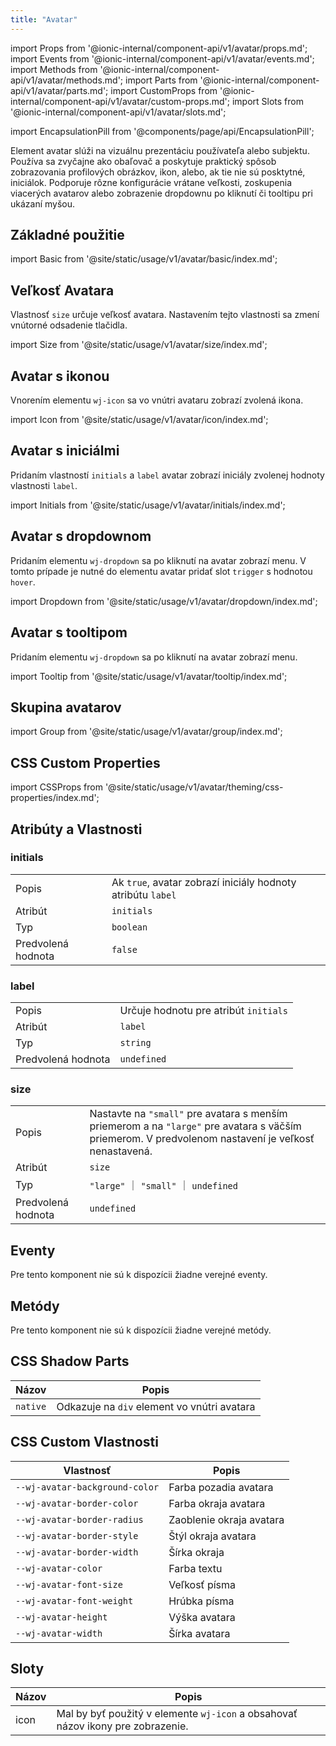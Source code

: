 ```yaml
---
title: "Avatar"
---
```


import Props from '@ionic-internal/component-api/v1/avatar/props.md';
import Events from '@ionic-internal/component-api/v1/avatar/events.md';
import Methods from '@ionic-internal/component-api/v1/avatar/methods.md';
import Parts from '@ionic-internal/component-api/v1/avatar/parts.md';
import CustomProps from '@ionic-internal/component-api/v1/avatar/custom-props.md';
import Slots from '@ionic-internal/component-api/v1/avatar/slots.md';

<head>
  <title>Avatar: Avatar Component</title>
  <meta name="description" content="Element avatar slúži na vizuálnu prezentáciu používateľa alebo subjektu. Používa sa zvyčajne ako obaľovač a poskytuje praktický spôsob zobrazovania profilových obrázkov, ikon, alebo, ak tie nie sú posktytné, iniciálok.  Podporuje rôzne konfigurácie vrátane veľkosti, zoskupenia viacerých avatarov alebo zobrazenie dropdownu po kliknutí či tooltipu pri ukázaní myšou." />
</head>

import EncapsulationPill from '@components/page/api/EncapsulationPill';

<EncapsulationPill type="shadow" />

Element avatar slúži na vizuálnu prezentáciu používateľa alebo subjektu. Používa sa zvyčajne ako obaľovač a poskytuje praktický spôsob zobrazovania profilových obrázkov, ikon, alebo, ak tie nie sú posktytné, iniciálok.  Podporuje rôzne konfigurácie vrátane veľkosti, zoskupenia viacerých avatarov alebo zobrazenie dropdownu po kliknutí či tooltipu pri ukázaní myšou.

## Základné použitie

import Basic from '@site/static/usage/v1/avatar/basic/index.md';

<Basic />

## Veľkosť Avatara

Vlastnosť `size` určuje veľkosť avatara. Nastavením tejto vlastnosti sa zmení vnútorné odsadenie tlačidla.

import Size from '@site/static/usage/v1/avatar/size/index.md';

<Size />

## Avatar s ikonou

Vnorením elementu `wj-icon` sa vo vnútri avataru zobrazí zvolená ikona.

import Icon from '@site/static/usage/v1/avatar/icon/index.md';

<Icon />

## Avatar s iniciálmi

Pridaním vlastností `initials` a `label` avatar zobrazí iniciály zvolenej hodnoty vlastnosti `label`.

import Initials from '@site/static/usage/v1/avatar/initials/index.md';

<Initials />

## Avatar s dropdownom

Pridaním elementu `wj-dropdown` sa po kliknutí na avatar zobrazí menu. V tomto prípade je nutné do elementu avatar pridať slot `trigger` s hodnotou `hover`.

import Dropdown from '@site/static/usage/v1/avatar/dropdown/index.md';

<Dropdown />

## Avatar s tooltipom

Pridaním elementu `wj-dropdown` sa po kliknutí na avatar zobrazí menu.

import Tooltip from '@site/static/usage/v1/avatar/tooltip/index.md';

<Tooltip />

## Skupina avatarov

import Group from '@site/static/usage/v1/avatar/group/index.md';

<Group />

## CSS Custom Properties

import CSSProps from '@site/static/usage/v1/avatar/theming/css-properties/index.md';

<CSSProps />

## Atribúty a Vlastnosti

### initials

|  |  |
| --- | --- |
| Popis | Ak `true`, avatar zobrazí iniciály hodnoty atribútu `label` |
| Atribút | `initials` |
| Typ | `boolean` |
| Predvolená hodnota | `false` |

### label

|  |  |
| --- | --- |
| Popis | Určuje hodnotu pre atribút `initials` |
| Atribút | `label` |
| Typ | `string` |
| Predvolená hodnota | `undefined` |


### size

|  |  |
| --- | --- |
| Popis | Nastavte na `"small"` pre avatara s menším priemerom a na `"large"` pre avatara s väčším priemerom. V predvolenom nastavení je veľkosť nenastavená. |
| Atribút | `size` |
| Typ | `"large"` ｜ `"small"` ｜ `undefined` |
| Predvolená hodnota | `undefined` |

## Eventy

Pre tento komponent nie sú k dispozícii žiadne verejné eventy.

## Metódy

Pre tento komponent nie sú k dispozícii žiadne verejné metódy.

## CSS Shadow Parts

| Názov                           | Popis                    |
|---------------------------------|--------------------------|
| `native`                        | Odkazuje na `div` element vo vnútri avatara |



## CSS Custom Vlastnosti

| Vlastnosť                       | Popis                    |
|---------------------------------|--------------------------|
| `--wj-avatar-background-color`  | Farba pozadia avatara    |
| `--wj-avatar-border-color`      | Farba okraja avatara     |
| `--wj-avatar-border-radius`     | Zaoblenie okraja avatara |
| `--wj-avatar-border-style`      | Štýl okraja avatara      |
| `--wj-avatar-border-width`      | Šírka okraja             |
| `--wj-avatar-color`             | Farba textu              |
| `--wj-avatar-font-size`         | Veľkosť písma            |
| `--wj-avatar-font-weight`       | Hrúbka písma             |
| `--wj-avatar-height`            | Výška avatara            |
| `--wj-avatar-width`             | Šírka avatara            |


## Sloty

| Názov      | Popis                    |
|------------|--------------------------|
| icon       | Mal by byť použitý v elemente `wj-icon` a obsahovať názov ikony pre zobrazenie.  |
